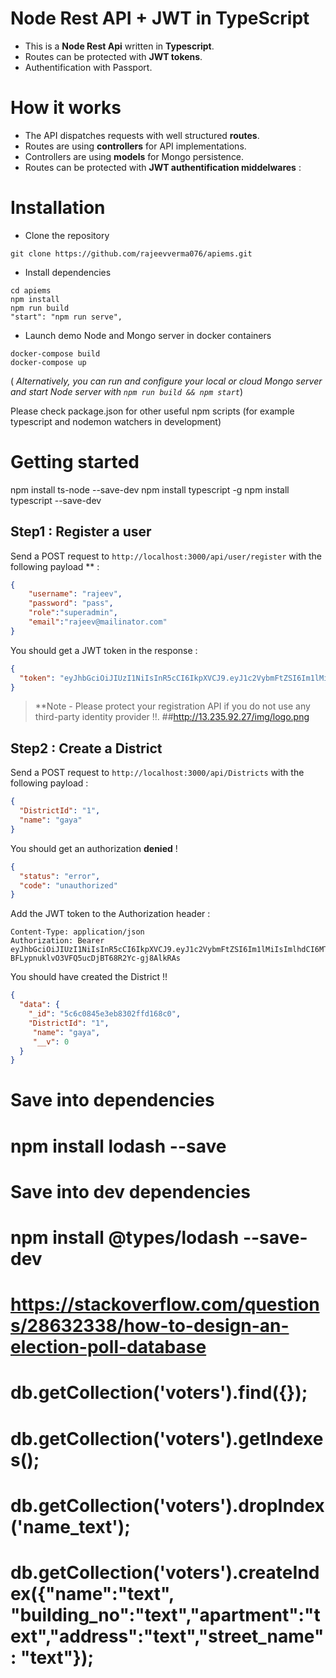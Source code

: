 # Node Rest API + JWT in TypeScript

- This is a **Node Rest Api** written in **Typescript**.  
- Routes can be protected with **JWT tokens**.
- Authentification with Passport. 

# How it works

- The API dispatches requests with well structured **routes**.
- Routes are using **controllers** for API implementations.
- Controllers are using **models** for Mongo persistence.
- Routes can be protected with **JWT authentification middelwares** :

# Installation
- Clone the repository
```
git clone https://github.com/rajeevverma076/apiems.git
```
- Install dependencies
```
cd apiems
npm install
npm run build
"start": "npm run serve",
```
- Launch demo Node and Mongo server in docker containers
```
docker-compose build
docker-compose up
```
( *Alternatively, you can run and configure your local or cloud Mongo server and start Node server with
`npm run build && npm start`*)

Please check package.json for other useful npm scripts  (for example typescript and nodemon watchers in development)


# Getting started
npm install ts-node --save-dev
npm install typescript -g 
npm install typescript --save-dev

## Step1 : Register a user
Send a POST request to `http://localhost:3000/api/user/register` 
with the following payload ** :
```json
{
	"username": "rajeev",
	"password": "pass",
	"role":"superadmin",
	"email":"rajeev@mailinator.com"
}
```
You should get a JWT token in the response :
```json
{
  "token": "eyJhbGciOiJIUzI1NiIsInR5cCI6IkpXVCJ9.eyJ1c2VybmFtZSI6Im1lMiIsImlhdCI6MTU1MDU4MTA4NH0.WN5D-BFLypnuklvO3VFQ5ucDjBT68R2Yc-gj8AlkRAs"
}
```

> **Note  - Please protect your registration API if you do not use any third-party identity provider !!.
##http://13.235.92.27/img/logo.png
## Step2 : Create a District
Send a POST request to `http://localhost:3000/api/Districts` 
with the following payload :
```json
{
  "DistrictId": "1",
  "name": "gaya"
}
``` 
You should get an authorization **denied** !
```json
{
  "status": "error",
  "code": "unauthorized"
}
```
Add the JWT token to the Authorization header :
```http
Content-Type: application/json
Authorization: Bearer eyJhbGciOiJIUzI1NiIsInR5cCI6IkpXVCJ9.eyJ1c2VybmFtZSI6Im1lMiIsImlhdCI6MTU1MDU4MTA4NH0.WN5D-BFLypnuklvO3VFQ5ucDjBT68R2Yc-gj8AlkRAs
```
You should have created the District !!
```json
{
  "data": {
    "_id": "5c6c0845e3eb8302ffd168c0",
    "DistrictId": "1",
     "name": "gaya",
     "__v": 0
  }
}
```
# Save into dependencies 
# npm install lodash --save
# Save into dev dependencies 
# npm install @types/lodash --save-dev

# https://stackoverflow.com/questions/28632338/how-to-design-an-election-poll-database
# db.getCollection('voters').find({});
# db.getCollection('voters').getIndexes();
# db.getCollection('voters').dropIndex('name_text');
# db.getCollection('voters').createIndex({"name":"text", "building_no":"text","apartment":"text","address":"text","street_name": "text"});
